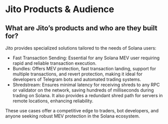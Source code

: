 # Jito Products & Audience

## What are Jito’s products and who are they built for?

Jito provides specialized solutions tailored to the needs of Solana users:

- Fast Transaction Sending: Essential for any Solana MEV user requiring rapid and reliable transaction execution.
- Bundles: Offers MEV protection, fast transaction landing, support for multiple transactions, and revert protection, making it ideal for developers of Telegram bots and automated trading systems.
- Shredstream: Ensures minimal latency for receiving shreds to any RPC or validator on the network, saving hundreds of milliseconds during trading on Solana. It also provides a redundant shred path for servers in remote locations, enhancing reliability.

These use cases offer a competitive edge to traders, bot developers, and anyone seeking robust MEV protection in the Solana ecosystem.
